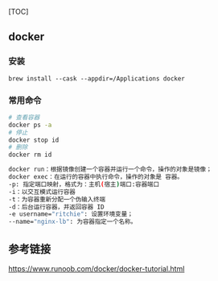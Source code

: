 [TOC]

## docker

### 安装

`brew install --cask --appdir=/Applications docker`

### 常用命令

```bash
# 查看容器
docker ps -a
# 停止
docker stop id
# 删除
docker rm id

docker run：根据镜像创建一个容器并运行一个命令，操作的对象是镜像；
docker exec：在运行的容器中执行命令，操作的对象是 容器。
-p: 指定端口映射，格式为：主机(宿主)端口:容器端口
-i：以交互模式运行容器
-t：为容器重新分配一个伪输入终端
-d：后台运行容器，并返回容器 ID
-e username="ritchie": 设置环境变量；
--name="nginx-lb": 为容器指定一个名称。
```

## 参考链接

https://www.runoob.com/docker/docker-tutorial.html